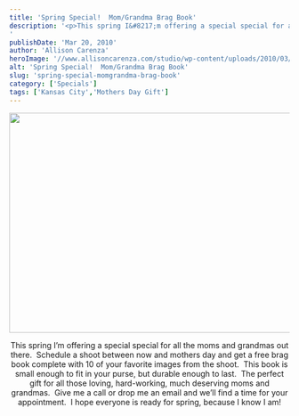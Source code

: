 ```yaml
---
title: 'Spring Special!  Mom/Grandma Brag Book'
description: '<p>This spring I&#8217;m offering a special special for all the moms and grandmas out there.  Schedule a shoot between now [&hellip;]</p>
'
publishDate: 'Mar 20, 2010'
author: 'Allison Carenza'
heroImage: '//www.allisoncarenza.com/studio/wp-content/uploads/2010/03/PROOFING_PressProofMag_main.jpg'
alt: 'Spring Special!  Mom/Grandma Brag Book'
slug: 'spring-special-momgrandma-brag-book'
category: ['Specials']
tags: ['Kansas City','Mothers Day Gift']
---
```


<p><a rel="attachment wp-att-503" href="http://www.allisoncarenza.com/studio/archives/498/proofing_pressproofmag_main"><img class="aligncenter size-full wp-image-503" title="PROOFING_PressProofMag_main" src="http://www.allisoncarenza.com/studio/wp-content/uploads/2010/03/PROOFING_PressProofMag_main.jpg" alt="" width="750" height="395" srcset="/media/PROOFING_PressProofMag_main.jpg 750w, /media/PROOFING_PressProofMag_main-300x158.jpg 300w" sizes="(max-width: 750px) 100vw, 750px" /></a></p>
<p style="text-align: center;">This spring I&#8217;m offering a special special for all the moms and grandmas out there.  Schedule a shoot between now and mothers day and get a free brag book complete with 10 of your favorite images from the shoot.  This book is small enough to fit in your purse, but durable enough to last.  The perfect gift for all those loving, hard-working, much deserving moms and grandmas.  Give me a call or drop me an email and we&#8217;ll find a time for your appointment.  I hope everyone is ready for spring, because I know I am!<a rel="attachment wp-att-502" href="http://www.allisoncarenza.com/studio/archives/498/proofing_pressproofmag_closeup04"><br />
</a></p>
